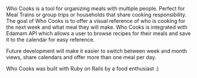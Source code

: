 Who Cooks is a tool for organizing meals with multiple people. Perfect for Meal Trains or group trips or households that share cooking responsibility. The goal of Who Cooks is to offer a visual reference of who is cooking for the next week and what meal they will make. Who Cooks is integrated with Edamam API which allows a user to browse recipes for their meals and save it to the calendar for easy reference. 

Future development will make it easier to switch between week and month views, share calendars and offer more than one meal per day. 

Who Cooks was built with Ruby on Rails by a food enthusiast :) 
